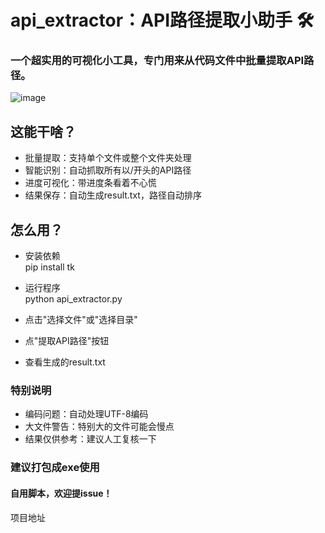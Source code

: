 # api_extractor：API路径提取小助手 🛠️  
### 一个超实用的可视化小工具，专门用来从代码文件中批量提取API路径。
  
![image](https://github.com/user-attachments/assets/3c74d5ab-0432-4a08-9c19-175c0ed2706e)

## 这能干啥？  
- ​​批量提取​​：支持单个文件或整个文件夹处理  
- 智能识别​​：自动抓取所有以/开头的API路径  
- 进度可视化​​：带进度条看着不心慌  
- 结果保存​​：自动生成result.txt，路径自动排序  

## 怎么用？  
- 安装依赖  
pip install tk  
- 运行程序  
python api_extractor.py

- 点击"选择文件"或"选择目录"  
- 点"提取API路径"按钮  
- 查看生成的result.txt  

### 特别说明  
- ​​编码问题​​：自动处理UTF-8编码  
- 大文件警告​​：特别大的文件可能会慢点  
- 结果仅供参考​​：建议人工复核一下  

### 建议打包成exe使用
#### 自用脚本，欢迎提issue！

项目地址


